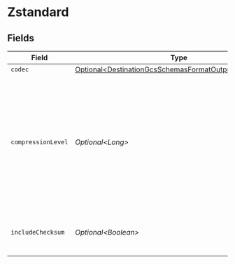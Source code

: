 # Zstandard


## Fields

| Field                                                                                                                                                | Type                                                                                                                                                 | Required                                                                                                                                             | Description                                                                                                                                          |
| ---------------------------------------------------------------------------------------------------------------------------------------------------- | ---------------------------------------------------------------------------------------------------------------------------------------------------- | ---------------------------------------------------------------------------------------------------------------------------------------------------- | ---------------------------------------------------------------------------------------------------------------------------------------------------- |
| `codec`                                                                                                                                              | [Optional\<DestinationGcsSchemasFormatOutputFormatCodec>](../../models/shared/DestinationGcsSchemasFormatOutputFormatCodec.md)                       | :heavy_minus_sign:                                                                                                                                   | N/A                                                                                                                                                  |
| `compressionLevel`                                                                                                                                   | *Optional\<Long>*                                                                                                                                    | :heavy_minus_sign:                                                                                                                                   | Negative levels are 'fast' modes akin to lz4 or snappy, levels above 9 are generally for archival purposes, and levels above 18 use a lot of memory. |
| `includeChecksum`                                                                                                                                    | *Optional\<Boolean>*                                                                                                                                 | :heavy_minus_sign:                                                                                                                                   | If true, include a checksum with each data block.                                                                                                    |